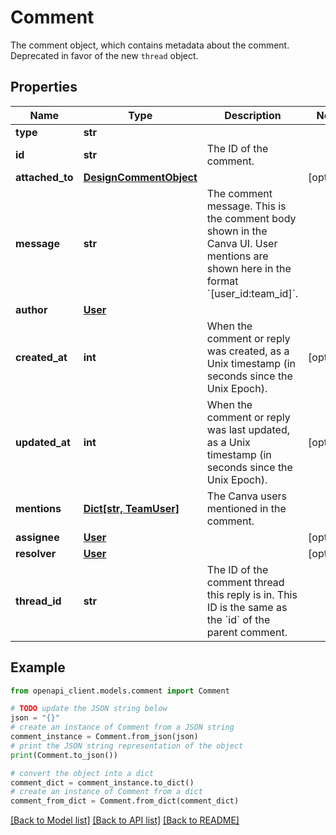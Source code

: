 # Comment

The comment object, which contains metadata about the comment. Deprecated in favor of the new `thread` object.

## Properties

Name | Type | Description | Notes
------------ | ------------- | ------------- | -------------
**type** | **str** |  | 
**id** | **str** | The ID of the comment. | 
**attached_to** | [**DesignCommentObject**](DesignCommentObject.md) |  | [optional] 
**message** | **str** | The comment message. This is the comment body shown in the Canva UI. User mentions are shown here in the format &#x60;[user_id:team_id]&#x60;. | 
**author** | [**User**](User.md) |  | 
**created_at** | **int** | When the comment or reply was created, as a Unix timestamp (in seconds since the Unix Epoch). | [optional] 
**updated_at** | **int** | When the comment or reply was last updated, as a Unix timestamp (in seconds since the Unix Epoch). | [optional] 
**mentions** | [**Dict[str, TeamUser]**](TeamUser.md) | The Canva users mentioned in the comment. | 
**assignee** | [**User**](User.md) |  | [optional] 
**resolver** | [**User**](User.md) |  | [optional] 
**thread_id** | **str** | The ID of the comment thread this reply is in. This ID is the same as the &#x60;id&#x60; of the parent comment. | 

## Example

```python
from openapi_client.models.comment import Comment

# TODO update the JSON string below
json = "{}"
# create an instance of Comment from a JSON string
comment_instance = Comment.from_json(json)
# print the JSON string representation of the object
print(Comment.to_json())

# convert the object into a dict
comment_dict = comment_instance.to_dict()
# create an instance of Comment from a dict
comment_from_dict = Comment.from_dict(comment_dict)
```
[[Back to Model list]](../README.md#documentation-for-models) [[Back to API list]](../README.md#documentation-for-api-endpoints) [[Back to README]](../README.md)


